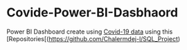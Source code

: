 # Covide-Power-BI-Dasbhaord

Power BI Dashboard create using [Covid-19 data](https://covid.ourworldindata.org/) using this [Repositories[(https://github.com/Chalermdej-l/SQL_Project)
